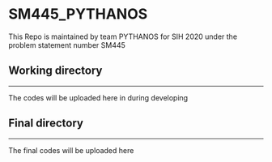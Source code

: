 # SM445_PYTHANOS
This Repo is maintained by team PYTHANOS for SIH 2020 under the problem statement number SM445

## Working directory
---
The codes will be uploaded here in during developing 

## Final directory
---
The final codes will be uploaded here 

